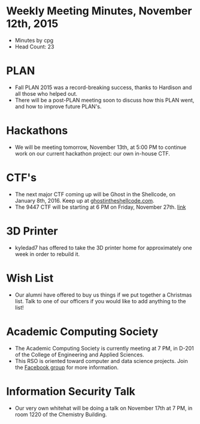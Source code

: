 # Weekly Meeting Minutes, November 12th, 2015

- Minutes by cpg
- Head Count: 23

# PLAN

- Fall PLAN 2015 was a record-breaking success, thanks to Hardison and all those who helped out.
- There will be a post-PLAN meeting soon to discuss how this PLAN went, and how to improve future PLAN's.

# Hackathons

- We will be meeting tomorrow, November 13th, at 5:00 PM to continue work on our current hackathon project: our own in-house CTF.

# CTF's

- The next major CTF coming up will be Ghost in the Shellcode, on January 8th, 2016. Keep up at [ghostintheshellcode.com](http://ghostintheshellcode.com/).
- The 9447 CTF will be starting at 6 PM on Friday, November 27th. [link](http://9447.plumbing/home)

# 3D Printer

- kyledad7 has offered to take the 3D printer home for approximately one week in order to rebuild it.

# Wish List

- Our alumni have offered to buy us things if we put together a Christmas list. Talk to one of our officers if you would like to add anything to the list!

# Academic Computing Society

- The Academic Computing Society is currently meeting at 7 PM, in D-201 of the College of Engineering and Applied Sciences.
- This RSO is oriented toward computer and data science projects. Join the [Facebook group](https://www.facebook.com/groups/ACSWMU/) for more information.

# Information Security Talk

- Our very own whitehat will be doing a talk on November 17th at 7 PM, in room 1220 of the Chemistry Building.
